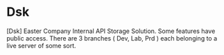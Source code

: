 # Dsk
[Dsk] Easter Company Internal API Storage Solution. Some features have public access. There are 3 branches ( Dev, Lab, Prd ) each belonging to a live server of some sort.
